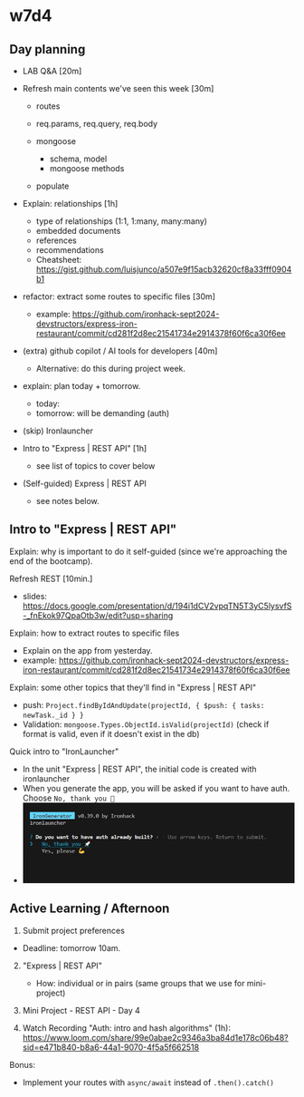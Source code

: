 

# w7d4


<!-- 

@todo: create RECORDING "Auth: intro and hash algorithms"

-->


## Day planning

- LAB Q&A [20m]

- Refresh main contents we've seen this week [30m]
  - routes
  - req.params, req.query, req.body
  - mongoose
    - schema, model
    - mongoose methods
  - populate

    <!-- alternative: provide a 30m. recording -->


- Explain: relationships [1h]
  - type of relationships (1:1, 1:many, many:many)
  - embedded documents
  - references
  - recommendations
  - Cheatsheet: https://gist.github.com/luisjunco/a507e9f15acb32620cf8a33fff0904b1


- refactor: extract some routes to specific files [30m]
  - example: https://github.com/ironhack-sept2024-devstructors/express-iron-restaurant/commit/cd281f2d8ec21541734e2914378f60f6ca30f6ee


- (extra) github copilot / AI tools for developers [40m]
  - Alternative: do this during project week.


- explain: plan today + tomorrow.
  - today:
  - tomorrow: will be demanding (auth)


- (skip) Ironlauncher
  <!-- @LT: do this w8d2 instead -->


- Intro to "Express | REST API" [1h]
  - see list of topics to cover below


- (Self-guided) Express | REST API
  - see notes below.

  

## Intro to "Express | REST API"

Explain: why is important to do it self-guided (since we're approaching the end of the bootcamp).

Refresh REST [10min.]
- slides: https://docs.google.com/presentation/d/194i1dCV2vpqTN5T3yC5lysvfS-_fnEkok97QpaOtb3w/edit?usp=sharing
<!-- note: can also this part (the unit in the students portal includes guidelines for REST) -->


Explain: how to extract routes to specific files
- Explain on the app from yesterday.
- example: https://github.com/ironhack-sept2024-devstructors/express-iron-restaurant/commit/cd281f2d8ec21541734e2914378f60f6ca30f6ee


Explain: some other topics that they'll find in "Express | REST API"
- push: `Project.findByIdAndUpdate(projectId, { $push: { tasks: newTask._id } }`
- Validation: `mongoose.Types.ObjectId.isValid(projectId)` (check if format is valid, even if it doesn't exist in the db)


Quick intro to "IronLauncher"
- In the unit "Express | REST API", the initial code is created with ironlauncher
- When you generate the app, you will be asked if you want to have auth. Choose `No, thank you 🚀`
- ![ironlauncher auth](../media/images/ironlauncher-auth.jpg)





## Active Learning / Afternoon

<!-- @LT: workload to do this 3 things (self-guided + mini-project + recording) is very reasonable, specially if we finish lectures by 1pm -->

1. Submit project preferences
  - Deadline: tomorrow 10am.

2. "Express | REST API"
    <!-- Follow the steps in this unit, starting from the section "Project Management API" -->
    - How: individual or in pairs (same groups that we use for mini-project)

3. Mini Project - REST API - Day 4


4. Watch Recording "Auth: intro and hash algorithms" (1h): https://www.loom.com/share/99e0abae2c9346a3ba84d1e178c06b48?sid=e471b840-b8a6-44a1-9070-4f5a5f662518


Bonus: 
- Implement your routes with `async/await` instead of `.then().catch()`


<!-- 
Extra bonus:
1. Research about the MVC pattern (Model-View-Controller)
2. Follow this video and apply the concept to your Express app: https://www.youtube.com/watch?v=SOLgvMxSpgA
-->

